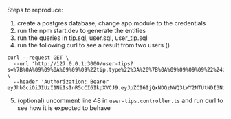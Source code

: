 Steps to reproduce:
1. create a postgres database, change app.module to the credentials
2. run the npm start:dev to generate the entities
3. run the queries in tip.sql, user.sql, user_tip.sql
4. run the following curl to see a result from two users ()
```
curl --request GET \
  --url 'http://127.0.0.1:3000/user-tips?s=%7B%0A%09%09%0A%09%09%09%22tip.type%22%3A%20%7B%0A%09%09%09%09%22%24or%22%3A%20%5B%0A%09%09%09%09%09%22Connection%22%2C%0A%09%09%09%09%09%22Info%22%0A%09%09%09%09%5D%0A%09%09%09%7D%20%0A%09%0A%7D' \
  --header 'Authorization: Bearer eyJhbGciOiJIUzI1NiIsInR5cCI6IkpXVCJ9.eyJpZCI6IjQxNDQzNWQ3LWY2NTUtNDI3Ni1iYWEzLWM0Yzk2MjQwNTUzYyIsImlhdCI6MTY3MzIwOTA3NX0.OtJTEZ2a7oTZWfOs4fPlfLNyBq7605_MXvZCVtfkEsg'
```

5. (optional) uncomment line 48 in `user-tips.controller.ts` and run curl to see how it is expected to behave